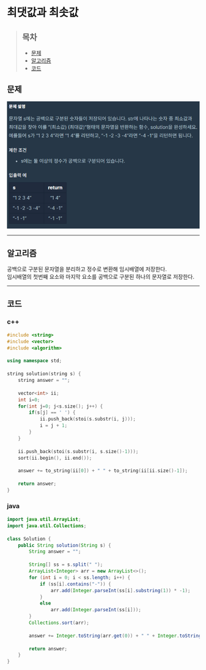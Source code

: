 # 최댓값과 최솟값

> ## 목차
> * [문제](#문제)
> * [알고리즘](#알고리즘)
> * [코드](#코드)

## 문제
![문제](https://github.com/ryusehui/algorithm/blob/master/programmers/level2/problems/%EC%B5%9C%EB%8C%93%EA%B0%92%EA%B3%BC%20%EC%B5%9C%EC%86%9F%EA%B0%92.PNG)
<hr/>

## 알고리즘
공백으로 구분된 문자열을 분리하고 정수로 변환해 임시배열에 저장한다.   
임시배열의 첫번째 요소와 마지막 요소를 공백으로 구분된 하나의 문자열로 저장한다.
<hr/>

## 코드
### c++
```c++
#include <string>
#include <vector>
#include <algorithm>

using namespace std;
 
string solution(string s) {
    string answer = "";
    
    vector<int> ii;
    int i=0;
    for(int j=0; j<s.size(); j++) {
        if(s[j] == ' ') {
            ii.push_back(stoi(s.substr(i, j)));
            i = j + 1;
        }
    }
    
    ii.push_back(stoi(s.substr(i, s.size()-1)));
    sort(ii.begin(), ii.end());
    
    answer += to_string(ii[0]) + " " + to_string(ii[ii.size()-1]);
    
    return answer;
}
```

### java
```java
import java.util.ArrayList;
import java.util.Collections;
 
class Solution {
    public String solution(String s) {
        String answer = "";
 
        String[] ss = s.split(" ");
        ArrayList<Integer> arr = new ArrayList<>();
        for (int i = 0; i < ss.length; i++) {
            if (ss[i].contains("-")) {
                arr.add(Integer.parseInt(ss[i].substring(1)) * -1);
            }
            else
                arr.add(Integer.parseInt(ss[i]));
        }
        Collections.sort(arr);
 
        answer += Integer.toString(arr.get(0)) + " " + Integer.toString(arr.get(arr.size()-1));
 
        return answer;
    }
}
```
